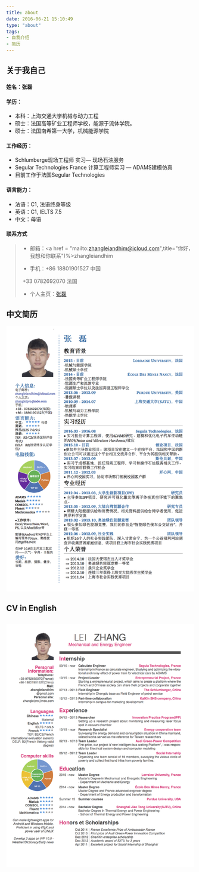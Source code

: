 ```yaml
---
title: about
date: 2016-06-21 15:10:49
type: "about"
tags: 
- 自我介绍
- 简历 
---
```


## 关于我自己

#### 姓名：张磊

#### 学历：

- 本科：上海交通大学机械与动力工程
- 硕士：法国高等矿业工程师学校，能源于流体学院。
- 硕士：法国南希第一大学，机械能源学院 

#### 工作经历：

- Schlumberge现场工程师 实习— 现场石油服务
- Segular Technologies France 计算工程师实习 — ADAMS建模仿真
- 目前工作于法国Segular Technologies

#### 语言能力：

- 法语：C1, 法语终身等级
- 英语：C1, IELTS 7.5
- 中文：母语

#### 联系方式

> - 邮箱：<a href = "mailto:zhangleiandhim@icloud.com",title="你好，我想和你联系")%>zhangleiandhim</a>
>
> - 手机：+86 18801901527 中国
>
> ​           	    +33 0782692070   法国
>
> - 个人主页：[张磊](zhangleipro.jimdo.com)

## 中文简历

![中文简历](CV-CN.jpg)

## CV in English 

## ![英文简历](cv.jpg)

## 

